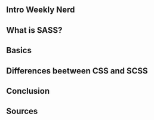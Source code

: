 ## Intro Weekly Nerd

## What is SASS?

## Basics

## Differences beetween CSS and SCSS

## Conclusion

## Sources
[](https://www.geeksforgeeks.org/what-is-the-difference-between-css-and-scss/)
[](https://sass-lang.com/guide)
[](https://medium.com/swlh/learn-the-scss-sass-basics-in-5-minutes-73002653b443)